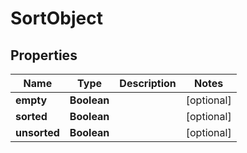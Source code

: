 

# SortObject



## Properties

| Name | Type | Description | Notes |
|------------ | ------------- | ------------- | -------------|
|**empty** | **Boolean** |  |  [optional] |
|**sorted** | **Boolean** |  |  [optional] |
|**unsorted** | **Boolean** |  |  [optional] |




